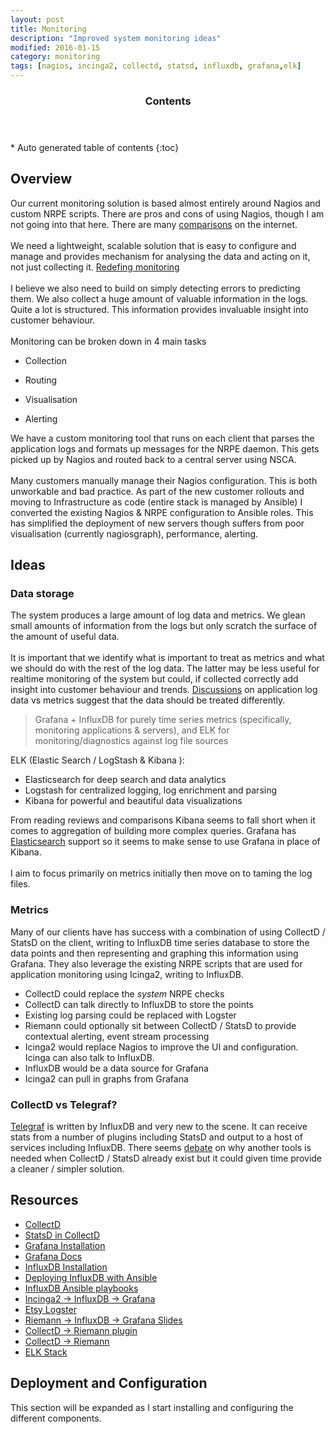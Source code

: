 ```yaml
---
layout: post
title: Monitoring
description: "Improved system monitoring ideas"
modified: 2016-01-15
category: monitoring
tags: [nagios, incinga2, collectd, statsd, influxdb, grafana,elk]
---
```


<section id="table-of-contents" class="toc">
  <header>
    <h3>Contents</h3>
  </header>
<div id="drawer" markdown="1">
*  Auto generated table of contents
{:toc}
</div>
</section><!-- /#table-of-contents -->


## Overview

Our current monitoring solution is based almost entirely around Nagios and custom NRPE scripts.
There are pros and cons of using Nagios, though I am not going into that here. There are many [comparisons](http://phillbarber.blogspot.co.uk/2015/03/nagios-vs-sensu-vs-icinga2.html)
on the internet.
<br/><br/>
We need a lightweight, scalable solution that is easy to configure and manage and provides mechanism for analysing the data and acting on it, not just collecting it. [Redefing monitoring](http://ryanfrantz.com/posts/solving-monitoring/)
<br/><br/>
I believe we also need to build on simply detecting errors to predicting them. We also collect a huge amount of valuable information in the logs. Quite a lot is structured. This information provides invaluable insight into customer behaviour.
<br/><br/>
Monitoring can be broken down in 4 main tasks

* Collection

* Routing

* Visualisation

* Alerting

We have a custom monitoring tool that runs on each client that parses the application logs and formats up messages for the NRPE daemon. This gets picked up by Nagios and routed back to a central server using NSCA.
<br/><br/>
Many customers manually manage their Nagios configuration. This is both unworkable and bad practice. As part of the new customer rollouts and moving to Infrastructure as code (entire stack is managed by Ansible) I converted the existing Nagios & NRPE configuration to Ansible roles. This has simplified the deployment of new servers though suffers from poor visualisation (currently nagiosgraph), performance, alerting.


## Ideas

### Data storage

The system produces a large amount of log data and metrics. We glean small amounts of information from the logs but only scratch the surface of the amount of useful data.
<br/><br/>
It is important that we identify what is important to treat as metrics and what we should do with the rest of the log data. The latter may be less useful for realtime monitoring of the system but could, if collected correctly add insight into customer behaviour and trends. [Discussions](https://discuss.elastic.co/t/elk-vs-grafana-influxdb/1686/6) on application log data vs metrics suggest that the data should be treated differently.

> Grafana + InfluxDB for purely time series metrics (specifically, monitoring applications & servers), and ELK for monitoring/diagnostics against log file sources

ELK (Elastic Search / LogStash & Kibana ):

* Elasticsearch for deep search and data analytics
* Logstash for centralized logging, log enrichment and parsing
* Kibana for powerful and beautiful data visualizations

From reading reviews and comparisons Kibana seems to fall short when it comes to aggregation of building more complex queries. Grafana has [Elasticsearch](http://docs.grafana.org/datasources/elasticsearch/) support so it seems to make sense to use Grafana in place of Kibana.
<br/><br/>
I aim to focus primarily on metrics initially then move on to taming the log files.

### Metrics

Many of our clients have has success with a combination of using CollectD / StatsD on the client, writing to InfluxDB time series database to store the data points and then representing and graphing this information using Grafana. They also leverage the existing NRPE scripts that are used for application monitoring using Icinga2, writing to InfluxDB.

* CollectD could replace the *system* NRPE checks
* CollectD can talk directly to InfluxDB to store the points
* Existing log parsing could be replaced with Logster
* Riemann could optionally sit between CollectD / StatsD to provide contextual alerting, event stream processing
* Icinga2 would replace Nagios to improve the UI and configuration. Icinga can also talk to InfluxDB.
* InfluxDB would be a data source for Grafana
* Icinga2 can pull in graphs from Grafana

### CollectD vs Telegraf?

[Telegraf](https://github.com/influxdata/telegraf/blob/master/README.md) is written by InfluxDB and very new to the scene. It can receive stats from a number of plugins including StatsD and output to a host of services including InfluxDB. There seems [debate](https://news.ycombinator.com/item?id=9746698) on why another tools is needed when CollectD / StatsD already exist but it could given time provide a cleaner / simpler solution.

## Resources

* [CollectD](https://collectd.org/)
* [StatsD in CollectD](https://anomaly.io/statsd-in-collectd/)<br/>
* [Grafana Installation](http://docs.grafana.org/installation/rpm/)<br/>
* [Grafana Docs](http://docs.grafana.org/)<br/>
* [InfluxDB Installation](https://docs.influxdata.com/influxdb/v0.9/introduction/installation/)<br/>
* [Deploying InfluxDB with Ansible](https://influxdb.com/blog/2015/11/19/deploying_influxdb_with_ansible.html)<br/>
* [InfluxDB Ansible playbooks](https://github.com/allen13/influxdb-ansible)<br/>
* [Incinga2 -> InfluxDB -> Grafana](http://blog.wuliwala.net/2015/12/09/icinga2-influxdb-grafana-integration/)<br/>
* [Etsy Logster](https://github.com/etsy/logster)<br/>
* [Riemann -> InfluxDB -> Grafana Slides](http://www.slideshare.net/nickchappell/pdx-devops-graphite-replacement)<br/>
* [CollectD -> Riemann plugin](http://riemann.io/clients.html)<br/>
* [CollectD -> Riemann](https://asylum.madhouse-project.org/blog/2014/12/09/monitoring-setup/)
* [ELK Stack](https://qbox.io/blog/welcome-to-the-elk-stack-elasticsearch-logstash-kibana)

## Deployment and Configuration

This section will be expanded as I start installing and configuring the different components.




